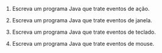 1. Escreva um programa Java que trate eventos de ação.

2. Escreva um programa Java que trate eventos de janela.

3. Escreva um programa Java que trate eventos de teclado.

4. Escreva um programa Java que trate eventos de mouse.